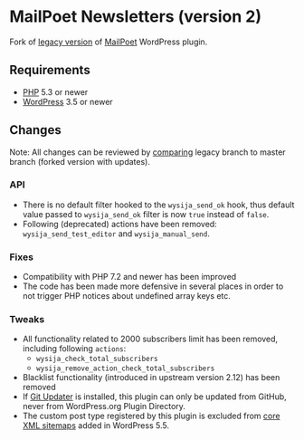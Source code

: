 # MailPoet Newsletters (version 2)

Fork of [legacy version](https://wordpress.org/plugins/wysija-newsletters/) of [MailPoet](http://www.mailpoet.com/) WordPress plugin.

## Requirements

* [PHP](https://www.php.net/) 5.3 or newer
* [WordPress](https://wordpress.org/) 3.5 or newer

## Changes

Note: All changes can be reviewed by [comparing](https://github.com/chesio/wysija-newsletters/compare/legacy...master) legacy branch to master branch (forked version with updates).

### API

* There is no default filter hooked to the `wysija_send_ok` hook, thus default value passed to `wysija_send_ok` filter is now `true` instead of `false`.
* Following (deprecated) actions have been removed: `wysija_send_test_editor` and `wysija_manual_send`.

### Fixes

* Compatibility with PHP 7.2 and newer has been improved
* The code has been made more defensive in several places in order to not trigger PHP notices about undefined array keys etc.

### Tweaks

* All functionality related to 2000 subscribers limit has been removed, including following `actions`:
  * `wysija_check_total_subscribers`
  * `wysija_remove_action_check_total_subscribers`
* Blacklist functionality (introduced in upstream version 2.12) has been removed
* If [Git Updater](https://github.com/afragen/git-updater) is installed, this plugin can only be updated from GitHub, never from WordPress.org Plugin Directory.
* The custom post type registered by this plugin is excluded from [core XML sitemaps](https://make.wordpress.org/core/2020/07/22/new-xml-sitemaps-functionality-in-wordpress-5-5/) added in WordPress 5.5.
